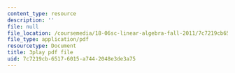 ```yaml
---
content_type: resource
description: ''
file: null
file_location: /coursemedia/18-06sc-linear-algebra-fall-2011/7c7219cb65176015a7442048e3de3a75_cfn2ZUuWPd0.pdf
file_type: application/pdf
resourcetype: Document
title: 3play pdf file
uid: 7c7219cb-6517-6015-a744-2048e3de3a75
---
```

